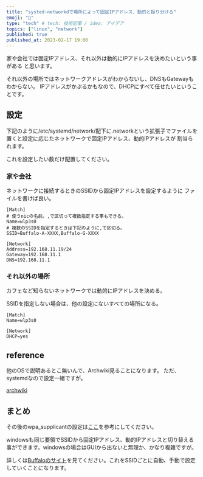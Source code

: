 ```yaml
---
title: "systed-networkdで場所によって固定IPアドレス、動的と振り分ける"
emoji: "🔖"
type: "tech" # tech: 技術記事 / idea: アイデア
topics: ["linux", "network"]
published: true
published_at: 2023-02-17 19:00 
---
```


家や会社では固定IPアドレス、それ以外は動的にIPアドレスを決めたいという事がある
と思います。

それ以外の場所ではネットワークアドレスがわからないし、DNSもGatewayもわからない。
IPアドレスがかぶるかもなので、DHCPにすべて任せたいということです。

## 設定

下記のように/etc/systemd/network/配下に.networkという拡張子でファイルを
置くと設定に応じたネットワークで固定IPアドレス、動的IPアドレスが
割当られます。

これを設定したい数だけ配置してください。

### 家や会社

ネットワークに接続するときのSSIDから固定IPアドレスを設定するように
ファイルを書けば良い。

```bash:/etc/systemd/network/myhome.network
[Match]
# 使うnicの名前。,で区切って複数指定する事もできる。
Name=wlp3s0
# 複数のSSIDを指定するときは下記のように,で区切る。
SSID=Buffalo-A-XXXX,Buffalo-G-XXXX

[Network]
Address=192.168.11.19/24
Gateway=192.168.11.1
DNS=192.168.11.1

```

### それ以外の場所

カフェなど知らないネットワークでは動的にIPアドレスを決める。

SSIDを指定しない場合は、他の設定にないすべての場所になる。

```bash:/etc/systemd/network/unknown.network
[Match]
Name=wlp3s0

[Network]
DHCP=yes

```

## reference

他のOSで説明あるとこ無いんで、Archwiki見ることになります。
ただ、systemdなので設定一緒ですが。

[archwiki](https://wiki.archlinux.jp/index.php/Systemd-networkd)

## まとめ

その後のwpa_supplicantの設定は[ここ](https://zenn.dev/oto/articles/1215d33206f047)を参考にしてください。

windowsも同じ要領でSSIDから固定IPアドレス、動的IPアドレスと切り替える
事ができます。windowsの場合はGUIから出ないと無理か、かなり複雑ですが。

詳しくは[Buffaloのサイト](https://www.buffalo.jp/support/faq/detail/15257.html)を見てください。これをSSIDごとに自動、手動で設定していくことになります。
